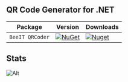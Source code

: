 ## QR Code Generator for .NET

| Package               | Version                                                                                                            | Downloads                                                                                                           |
| --------------------- | ------------------------------------------------------------------------------------------------------------------ | ------------------------------------------------------------------------------------------------------------------- |
| `BeeIT QRCoder` | [![NuGet](https://img.shields.io/nuget/v/BeeIT.QRCoder.svg)](https://nuget.org/packages/BeeIT.QRCoder) | [![Nuget](https://img.shields.io/nuget/dt/BeeIT.QRCoder.svg)](https://nuget.org/packages/BeeIT.QRCoder) |

## Stats
![Alt](https://repobeats.axiom.co/api/embed/0cca406c7547885d3781e8297805c6e0ef576b65.svg "Repobeats analytics image")
